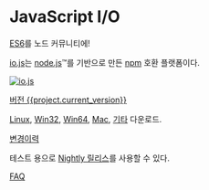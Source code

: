 # JavaScript I/O

[ES6](es6.html)를 노드 커뮤니티에!

[io.js](https://github.com/nodejs/io.js)는 [node.js](https://nodejs.org/)&#8482;를 기반으로 만든 [npm](https://www.npmjs.com/) 호환 플랫폼이다.

[![io.js](../images/1.0.0.png)](https://iojs.org/dist/v{{project.current_version}}/)

[버전 {{project.current_version}}](https://iojs.org/dist/v{{project.current_version}}/)

[Linux](https://iojs.org/dist/v{{project.current_version}}/iojs-v{{project.current_version}}-linux-x64.tar.xz),
[Win32](https://iojs.org/dist/v{{project.current_version}}/iojs-v{{project.current_version}}-x86.msi),
[Win64](https://iojs.org/dist/v{{project.current_version}}/iojs-v{{project.current_version}}-x64.msi),
[Mac](https://iojs.org/dist/v{{project.current_version}}/iojs-v{{project.current_version}}.pkg),
[기타](https://iojs.org/dist/v{{project.current_version}}/) 다운로드.

[변경이력](https://github.com/nodejs/io.js/blob/master/CHANGELOG.md)

테스트 용으로 [Nightly 릴리스](https://iojs.org/download/nightly/)를 사용할 수 있다.

[FAQ](faq.html)
